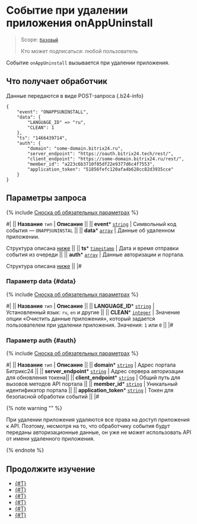 # Событие при удалении приложения onAppUninstall

> Scope: [`базовый`](../../scopes/permissions.md)
>
> Кто может подписаться: любой пользователь

Событие `onAppUninstall` вызывается при удалении приложения.

## Что получает обработчик

Данные передаются в виде POST-запроса {.b24-info}

```
{
    "event": "ONAPPSUNINSTALL",
    "data": {
        "LANGUAGE_ID" => "ru",
        "CLEAN": 1
    },
    "ts": "1466439714",
    "auth": {
        "domain": "some-domain.bitrix24.ru",
        "server_endpoint": "https://oauth.bitrix24.tech/rest/", 
        "client_endpoint": "https://some-domain.bitrix24.ru/rest/", 
        "member_id": "a223c6b3710f85df22e9377d6c4f7553",
        "application_token": "51856fefc120afa4b628cc82d3935cce"
    }
}
```

## Параметры запроса

{% include [Сноска об обязательных параметрах](../../../_includes/required.md) %}

#|
|| **Название**
`тип` | **Описание** ||
|| **event***
[`string`](../../data-types.md) | Символьный код события — `ONAPPSUNINSTAL` ||
|| **data***
[`array`](../../data-types.md) | Данные об удаленном приложении.

Структура описана [ниже](#data) ||
|| **ts***
[`timestamp`](../../data-types.md) | Дата и время отправки события из очереди ||
|| **auth***
[`array`](../../data-types.md) | Данные авторизации и портала.

Структура описана [ниже](#auth) ||
|#

### Параметр data {#data}

{% include [Сноска об обязательных параметрах](../../../_includes/required.md) %}

#|
|| **Название**
`тип` | **Описание** ||
|| **LANGUAGE_ID***
[`string`](../../data-types.md) | Установленный язык: `ru`, `en` и другие ||
|| **CLEAN***
[`integer`](../../data-types.md) | Значение опции «Очистить данные приложения», который задается пользователем при удалении приложения. Значения: `1` или `0` ||
|#

### Параметр auth {#auth}

{% include [Сноска об обязательных параметрах](../../../_includes/required.md) %}

#|
|| **Название**
`тип` | **Описание** ||
|| **domain***
[`string`](../../data-types.mdd) | Адрес портала Битрикс24 ||
|| **server_endpoint***
[`string`](../../data-types.md) | Адрес сервера авторизации для обновления токена||
|| **client_endpoint***
[`string`](../../data-types.md) | Общий путь для вызовов методов API портала ||
|| **member_id***
[`string`](../../data-types.md) | Уникальный идентификатор портала ||
|| **application_token***
[`string`](../../data-types.md) | Токен для безопасной обработки событий ||
|#

{% note warning "" %}

При удалении приложения удаляются все права на доступ приложения к API. Поэтому, несмотря на то, что обработчику события будут переданы авторизационные данные, он уже не может использовать API от имени удаленного приложения.

{% endnote %}

## Продолжите изучение

- [{#T}](../../events/index.md)
- [{#T}](../../events/event-bind.md)
- [{#T}](./on-app-install.md)
- [{#T}](./on-app-payment.md)
- [{#T}](./on-app-method-confirm.md)
- [{#T}](./on-user-add.md)